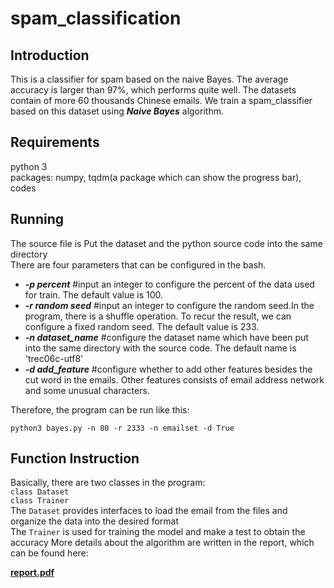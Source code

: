 # spam_classification 

## Introduction
This is a classifier for spam based on the naive Bayes. The average accuracy is larger than 97%, which performs quite well. The datasets contain of more 60 thousands Chinese emails. We train a spam_classifier based on this dataset using ***Naive Bayes*** algorithm.

## Requirements
python 3  
packages: numpy, tqdm(a package which can show the progress bar), codes     

## Running
The source file is 
Put the dataset and the python source code into the same directory   
There are four parameters that can be configured in the bash.    

* ***-p percent*** #input an integer to configure the percent of the data used for train. The default value is 100.  
* ***-r random seed*** #input an integer to configure the random seed.In the program, there is a shuffle operation. To recur the result, we can configure a fixed random seed. The default value is 233.     
* ***-n dataset_name*** #configure the dataset name which have been put into the same directory with the source code. The default name is 'trec06c-utf8'
* ***-d add_feature*** #configure whether to add other features besides the cut word in the emails. Other features consists of email address network and some unusual characters.
  
Therefore, the program can be run like this:

`python3 bayes.py -n 80 -r 2333 -n emailset -d True`     

## Function Instruction
Basically, there are two classes in the program:   
`class Dataset`   
`class Trainer`   
The `Dataset` provides interfaces to load the email from the files and organize the data into the desired format    
The `Trainer` is used for training the model and make a test to obtain the accuracy
More details about the algorithm are written in the report, which can be found here:

[**report.pdf**]()


